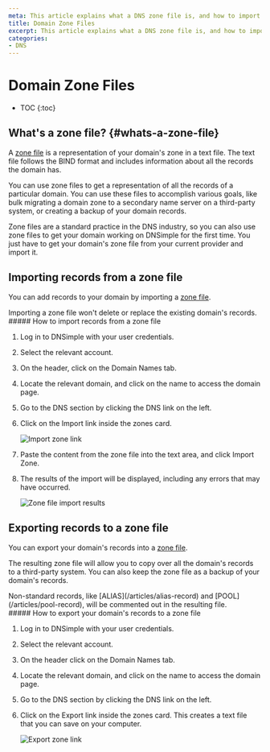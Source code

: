 ```yaml
---
meta: This article explains what a DNS zone file is, and how to import and export zone text files in DNSimple.
title: Domain Zone Files
excerpt: This article explains what a DNS zone file is, and how to import and export zone text files in DNSimple.
categories:
- DNS
---
```


# Domain Zone Files

* TOC
{:toc}

## What's a zone file? {#whats-a-zone-file}

A [zone file](https://en.wikipedia.org/wiki/Zone_file) is a representation of your domain's zone in a text file. The text file follows the BIND format and includes information about all the records the domain has.

You can use zone files to get a representation of all the records of a particular domain. You can use these files to accomplish various goals, like bulk migrating a domain zone to a secondary name server on a third-party system, or creating a backup of your domain records.

Zone files are a standard practice in the DNS industry, so you can also use zone files to get your domain working on DNSimple for the first time. You just have to get your domain's zone file from your current provider and import it.


## Importing records from a zone file

You can add records to your domain by importing a [zone file](#whats-a-zone-file).

<note>
Importing a zone file won't delete or replace the existing domain's records.
</note>

<div class="section-steps" markdown="1">
##### How to import records from a zone file

1.  Log in to DNSimple with your user credentials.
1.  Select the relevant account.
1.  On the header, click on the <label>Domain Names</label> tab.
1.  Locate the relevant domain, and click on the name to access the domain page.
1.  Go to the DNS section by clicking the <label>DNS</label> link on the left.
1.  Click on the <label>Import</label> link inside the zones card.

    ![Import zone link](/files/import-zone.png)

1.  Paste the content from the zone file into the text area, and click <label>Import Zone</label>.
1.  The results of the import will be displayed, including any errors that may have occurred.

    ![Zone file import results](/files/zone-import-results.png)

</div>


## Exporting records to a zone file

You can export your domain's records into a [zone file](#whats-a-zone-file).

The resulting zone file will allow you to copy over all the domain's records to a third-party system. You can also keep the zone file as a backup of your domain's records.

<info>
Non-standard records, like [ALIAS](/articles/alias-record) and [POOL](/articles/pool-record), will be commented out in the resulting file.
</info>

<div class="section-steps" markdown="1">
##### How to export your domain's records to a zone file

1.  Log in to DNSimple with your user credentials.
1.  Select the relevant account.
1.  On the header click on the <label>Domain Names</label> tab.
1.  Locate the relevant domain, and click on the name to access the domain page.
1.  Go to the DNS section by clicking the <label>DNS</label> link on the left.
1.  Click on the <label>Export</label> link inside the zones card. This creates a text file that you can save on your computer.

    ![Export zone link](/files/export-zone.png)
</div>

